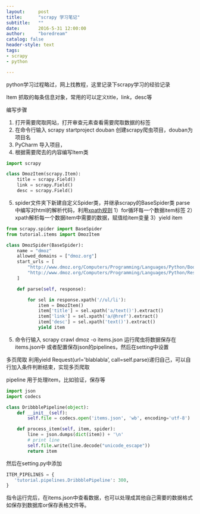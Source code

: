 ```yaml
---
layout:     post
title:      "scrapy 学习笔记"
subtitle:   ""
date:       2016-5-31 12:00:00
author:     "boredream"
catalog: false
header-style: text
tags:
- scrapy
- python

---
```


python学习过程略过，网上找教程，这里记录下scrapy学习的经验记录


Item 抓取的每条信息对象，常用的可以定义title，link，desc等


编写步骤
1. 打开需要爬取网站，打开审查元素查看需要爬取数据的标签
2. 在命令行输入 scrapy startproject douban 创建scrapy爬虫项目，douban为项目名
3. PyCharm 导入项目，
4. 根据需要爬去的内容编写Item类
```python
import scrapy

class DmozItem(scrapy.Item):
    title = scrapy.Field()
    link = scrapy.Field()
    desc = scrapy.Field()
```
5. spider文件夹下新建自定义Spider类，并继承scrapy的BaseSpider类
     parse中编写对html的解析代码，利用[xpath规则](http://www.w3school.com.cn/xpath/index.asp)
     1）for循环每一个数据item标签
     2）xpath解析每一个数据item中需要的数据，赋值给item变量
     3）yield item
```python
from scrapy.spider import BaseSpider
from tutorial.items import DmozItem

class DmozSpider(BaseSpider):
    name = "dmoz"
    allowed_domains = ["dmoz.org"]
    start_urls = [
        "http://www.dmoz.org/Computers/Programming/Languages/Python/Books/",
        "http://www.dmoz.org/Computers/Programming/Languages/Python/Resources/"
    ]

    def parse(self, response):

        for sel in response.xpath('//ul/li'):
            item = DmozItem()
            item['title'] = sel.xpath('a/text()').extract()
            item['link'] = sel.xpath('a/@href').extract()
            item['desc'] = sel.xpath('text()').extract()
            yield item
```
5. 命令行输入 scrapy crawl dmoz -o items.json  运行爬虫将数据保存在items.json中
或者配置保存json的pipelines，然后在setting中设置


多页爬取
利用yield Request(url='blablabla’, call=self.parse)递归自己，可以自行加入条件判断结束，实现多页爬取


pipeline
用于处理item，比如验证，保存等
```python
import json
import codecs

class DribbblePipeline(object):
    def __init__(self):
        self.file = codecs.open('items.json', 'wb', encoding='utf-8')

    def process_item(self, item, spider):
        line = json.dumps(dict(item)) + '\n'
        # print line
        self.file.write(line.decode("unicode_escape"))
        return item
```
然后在setting.py中添加
```python
ITEM_PIPELINES = {
   'tutorial.pipelines.DribbblePipeline': 300,
}
```

指令运行完后，在items.json中查看数据，也可以处理成其他自己需要的数据格式如保存到数据库or保存表格文件等。
